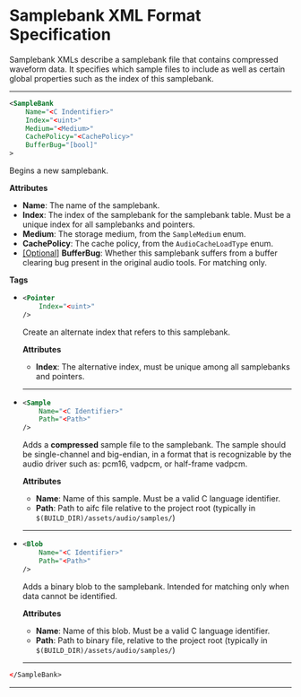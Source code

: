 # Samplebank XML Format Specification

Samplebank XMLs describe a samplebank file that contains compressed waveform data. It specifies which sample files to include as well as certain global properties such as the index of this samplebank.

---

```xml
<SampleBank
    Name="<C Indentifier>"
    Index="<uint>"
    Medium="<Medium>"
    CachePolicy="<CachePolicy>"
    BufferBug="[bool]"
>
```
Begins a new samplebank.

**Attributes**

- **Name**: The name of the samplebank.
- **Index**: The index of the samplebank for the samplebank table. Must be a unique index for all samplebanks and pointers.
- **Medium**: The storage medium, from the `SampleMedium` enum.
- **CachePolicy**: The cache policy, from the `AudioCacheLoadType` enum.
- <ins>[Optional]</ins> **BufferBug**: Whether this samplebank suffers from a buffer clearing bug present in the original audio tools. For matching only.

**Tags**

-
    ```xml
    <Pointer
        Index="<uint>"
    />
    ```
    Create an alternate index that refers to this samplebank.

    **Attributes**

    - **Index**: The alternative index, must be unique among all samplebanks and pointers.

    ---

-
    ```xml
    <Sample
        Name="<C Identifier>"
        Path="<Path>"
    />
    ```
    Adds a **compressed** sample file to the samplebank. The sample should be single-channel and big-endian, in a format that is recognizable by the audio driver such as: pcm16, vadpcm, or half-frame vadpcm.

    **Attributes**

    - **Name**: Name of this sample. Must be a valid C language identifier.
    - **Path**: Path to aifc file relative to the project root (typically in `$(BUILD_DIR)/assets/audio/samples/`)

    ---

-
    ```xml
    <Blob
        Name="<C Identifier>"
        Path="<Path>"
    />
    ```
    Adds a binary blob to the samplebank. Intended for matching only when data cannot be identified.

    **Attributes**

    - **Name**: Name of this blob. Must be a valid C language identifier.
    - **Path**: Path to binary file, relative to the project root (typically in `$(BUILD_DIR)/assets/audio/samples/`)

    ---

```xml
</SampleBank>
```
---
